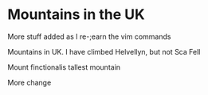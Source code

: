 Mountains in the UK
===================

More stuff added as I re-;earn the vim commands

Mountains in UK. I have climbed Helvellyn, but not Sca Fell

Mount finctionalis tallest mountain

More change

